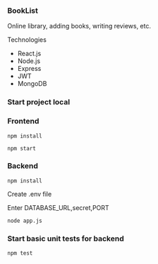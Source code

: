 ### BookList
Online library, adding books, writing reviews, etc.

Technologies
- React.js
- Node.js
- Express
- JWT
- MongoDB

### Start project local

### Frontend
```
npm install
```

```
npm start
```

### Backend

```
npm install
```
Create .env file

Enter DATABASE_URL,secret,PORT

```
node app.js
```
### Start basic unit tests for backend
```
npm test
```




